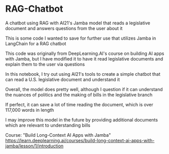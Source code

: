 # RAG-Chatbot
A chatbot using RAG with AI21's Jamba model that reads a legislative document and answers questions from the user about it


This is some code I wanted to save for further use that utilizes Jamba in LangChain for a RAG chatbot

This code was originally from DeepLearning.AI's course on building AI apps with Jamba, but I have modified it to have it read legislative documents and explain them to the user via questions


In this notebook, I try out using AI21's tools to create a simple chatbot that can read a U.S. legislative document and understand it

Overall, the model does pretty well, although I question if it can understand the nuances of politics and the making of bills in the legislative branch

If perfect, it can save a lot of time reading the document, which is over 117,000 words in length

I may improve this model in the future by providing additional documents which are relevant to understanding bills

Course:
"Build Long-Context AI Apps with Jamba"
https://learn.deeplearning.ai/courses/build-long-context-ai-apps-with-jamba/lesson/1/introduction
